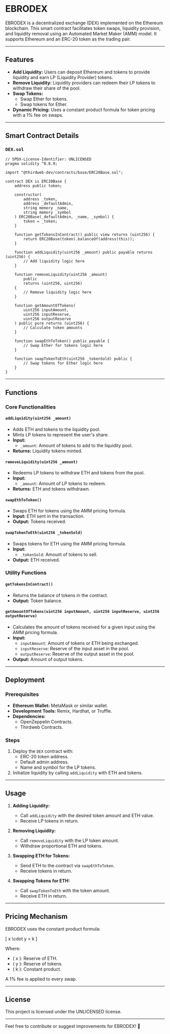 # EBRODEX

EBRODEX is a decentralized exchange (DEX) implemented on the Ethereum blockchain. This smart contract facilitates token swaps, liquidity provision, and liquidity removal using an Automated Market Maker (AMM) model. It supports Ethereum and an ERC-20 token as the trading pair.

---

## Features

- **Add Liquidity:** Users can deposit Ethereum and tokens to provide liquidity and earn LP (Liquidity Provider) tokens.
- **Remove Liquidity:** Liquidity providers can redeem their LP tokens to withdraw their share of the pool.
- **Swap Tokens:** 
  - Swap Ether for tokens.
  - Swap tokens for Ether.
- **Dynamic Pricing:** Uses a constant product formula for token pricing with a 1% fee on swaps.

---

## Smart Contract Details

### `DEX.sol`

```solidity
// SPDX-License-Identifier: UNLICENSED
pragma solidity ^0.8.9;

import "@thirdweb-dev/contracts/base/ERC20Base.sol";

contract DEX is ERC20Base {
    address public token;

    constructor(
        address _token,
        address _defaultAdmin,
        string memory _name,
        string memory _symbol
    ) ERC20Base(_defaultAdmin, _name, _symbol) {
        token = _token;
    }

    function getTokensInContract() public view returns (uint256) {
        return ERC20Base(token).balanceOf(address(this));
    }

    function addLiquidity(uint256 _amount) public payable returns (uint256) {
        // Add liquidity logic here
    }

    function removeLiquidity(uint256 _amount)
        public
        returns (uint256, uint256)
    {
        // Remove liquidity logic here
    }

    function getAmountOfTokens(
        uint256 inputAmount,
        uint256 inputReserve,
        uint256 outputReserve
    ) public pure returns (uint256) {
        // Calculate token amounts
    }

    function swapEthToToken() public payable {
        // Swap Ether for tokens logic here
    }

    function swapTokenToEth(uint256 _tokenSold) public {
        // Swap tokens for Ether logic here
    }
}
```

---

## Functions

### Core Functionalities

#### `addLiquidity(uint256 _amount)`

- Adds ETH and tokens to the liquidity pool.
- Mints LP tokens to represent the user's share.
- **Input:**
  - `_amount`: Amount of tokens to add to the liquidity pool.
- **Returns:** Liquidity tokens minted.

#### `removeLiquidity(uint256 _amount)`

- Redeems LP tokens to withdraw ETH and tokens from the pool.
- **Input:**
  - `_amount`: Amount of LP tokens to redeem.
- **Returns:** ETH and tokens withdrawn.

#### `swapEthToToken()`

- Swaps ETH for tokens using the AMM pricing formula.
- **Input:** ETH sent in the transaction.
- **Output:** Tokens received.

#### `swapTokenToEth(uint256 _tokenSold)`

- Swaps tokens for ETH using the AMM pricing formula.
- **Input:**
  - `_tokenSold`: Amount of tokens to sell.
- **Output:** ETH received.

### Utility Functions

#### `getTokensInContract()`

- Returns the balance of tokens in the contract.
- **Output:** Token balance.

#### `getAmountOfTokens(uint256 inputAmount, uint256 inputReserve, uint256 outputReserve)`

- Calculates the amount of tokens received for a given input using the AMM pricing formula.
- **Input:**
  - `inputAmount`: Amount of tokens or ETH being exchanged.
  - `inputReserve`: Reserve of the input asset in the pool.
  - `outputReserve`: Reserve of the output asset in the pool.
- **Output:** Amount of output tokens.

---

## Deployment

### Prerequisites

- **Ethereum Wallet:** MetaMask or similar wallet.
- **Development Tools:** Remix, Hardhat, or Truffle.
- **Dependencies:**
  - OpenZeppelin Contracts.
  - Thirdweb Contracts.

### Steps

1. Deploy the `DEX` contract with:
   - ERC-20 token address.
   - Default admin address.
   - Name and symbol for the LP tokens.
2. Initialize liquidity by calling `addLiquidity` with ETH and tokens.

---

## Usage

1. **Adding Liquidity:**
   - Call `addLiquidity` with the desired token amount and ETH value.
   - Receive LP tokens in return.

2. **Removing Liquidity:**
   - Call `removeLiquidity` with the LP token amount.
   - Withdraw proportional ETH and tokens.

3. **Swapping ETH for Tokens:**
   - Send ETH to the contract via `swapEthToToken`.
   - Receive tokens in return.

4. **Swapping Tokens for ETH:**
   - Call `swapTokenToEth` with the token amount.
   - Receive ETH in return.

---

## Pricing Mechanism

EBRODEX uses the constant product formula:

\[ x \cdot y = k \]

Where:
- \( x \): Reserve of ETH.
- \( y \): Reserve of tokens.
- \( k \): Constant product.

A 1% fee is applied to every swap.

---

## License

This project is licensed under the UNLICENSED license.

---

Feel free to contribute or suggest improvements for EBRODEX! 🚀
